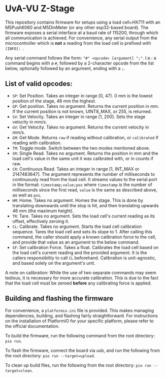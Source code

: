 # UvA-VU Z-Stage
This repository contains firmware for setups using a load cell+HX711 with an M5Push6060 and M5DinMeter (or any other esp32-based board).
The firmware exposes a serial interface at a baud rate of 115200, through which all communication is achieved.
For convenience, any serial output from the microcontroller which is **not** a reading from the load cell is prefixed with ```[INFO]: ```.

Any serial command follows the form: 
```"#" <opcode> [argument] ";"```. I.e.: a command begins with a ```#```, followed by a 2-character opcode from the list below, optionally followed by an argument, ending with a ```;```.

## List of valid opcodes:

 - ```SP```: Set Position. Takes an integer in range [0, 47). 0 mm is the lowest position of the stage, 46 mm the highest.
 - ```GP```: Get position. Takes no argument. Returns the current position in mm. If the current position is not known, UINT8_MAX, or 255, is returned.
 - ```SV```: Set Velocity. Takes an integer in range [1, 200]. Sets the stage velocity in mm/s.
 - ```GV```: Get Velocity. Takes no argument. Returns the current velocity in mm/s.
 - ```GM```: Get Mode. Returns ```raw``` if reading without calibration, or ```calibrated``` if reading with calibration.
 - ```TM```: Toggle mode. Switch between the two modes mentioned above.
 - ```SR```: Single Read. Takes no argument. Returns the position in mm and the load cell's value in the same unit it was calibrated with, or in counts if raw.
 - ```CR```: Continuous Read. Takes an integer in range [1, INT_MAX or 2147483647]. The argument represents the number of milliseconds to continuously read from the load cell. It streams values to the serial port in the format: ```timestamp;value;pos``` where ```timestamp``` is the number of milliseconds since the first read, ```value``` is the same as described above, as well as ```pos```.
 - ```HM```: Home. Takes no argument. Homes the stage. This is done by translating downwards until the stop is hit, and then translating upwards 46 mm (the maximum height).
 - ```TR```: Tare. Takes no argument. Sets the load cell's current reading as its offset, effectively zeroing it.
 - ```CL```: Calibrate. Takes no argument. Starts the load cell calibration sequence. Tares the load cell and sets its slope to 1. After calling this command, the caller should apply a known calibration force to the cell, and provide that value as an argument to the below command.
 - ```SF```: Set calibration Force. Takes a float. Calibrates the load cell based on the load cell's current reading and the provided argument. It is the callers responsibility to call ```CL``` beforehand. Calibration is unit-agnostic, and based solely on the argument's unit.
 
 A note on calibration: While the use of two separate commands may seem tedious, it is necessary for more accurate calibration. This is due to the fact that the load cell must be zeroed **before** any calibrating force is applied.
## Building and flashing the firmware
For convenience, a ```platformio.ini``` file is provided. This makes managing dependencies, building, and flashing fairly straightforward. For instructions on the installation of PlatformIO for your specific platform, please refer to the official documentation.

To build the firmware, run the following command from the root directory: ```pio run```.

To flash the firmware, connect the board via usb, and run the following from the root directory: ```pio run --target=upload```.

To clean up build files, run the following from the root directory: ```pio run --target=clean```.
